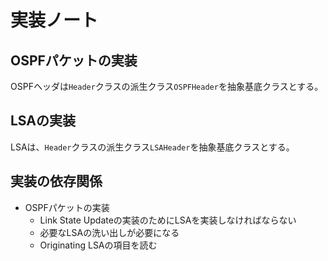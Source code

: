 # 実装ノート

## OSPFパケットの実装
OSPFヘッダは`Header`クラスの派生クラス`OSPFHeader`を抽象基底クラスとする。

## LSAの実装
LSAは、`Header`クラスの派生クラス`LSAHeader`を抽象基底クラスとする。

## 実装の依存関係

- OSPFパケットの実装
    - Link State Updateの実装のためにLSAを実装しなければならない
    - 必要なLSAの洗い出しが必要になる
    - Originating LSAの項目を読む